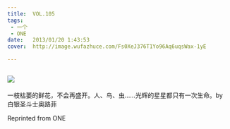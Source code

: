 ```yaml
---
title:	VOL.105
tags:
 - 一个
 - ONE
date:	2013/01/20 1:43:53
cover:	http://image.wufazhuce.com/Fs0XeJ376T1Yo96Aq6uqsWax-1yE

---
```

![](http://image.wufazhuce.com/Fs0XeJ376T1Yo96Aq6uqsWax-1yE)
---

一枝枯萎的鲜花，不会再盛开。人、鸟、虫……光辉的星星都只有一次生命。by 白银圣斗士奥路菲
 
Reprinted from ONE
